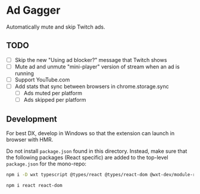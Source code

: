 # Ad Gagger

Automatically mute and skip Twitch ads.

## TODO

- [ ] Skip the new "Using ad blocker?" message that Twitch shows
- [ ] Mute ad and unmute "mini-player" version of stream when an ad is running
- [ ] Support YouTube.com
- [ ] Add stats that sync between browsers in chrome.storage.sync
  - [ ] Ads muted per platform
  - [ ] Ads skipped per platform

## Development

For best DX, develop in Windows so that the extension can launch in browser with HMR.

Do not install `package.json` found in this directory. Instead, make sure that the following packages (React specific) are added to the top-level `package.json` for the mono-repo:

```sh
npm i -D wxt typescript @types/react @types/react-dom @wxt-dev/module-react
```

```sh
npm i react react-dom
```

